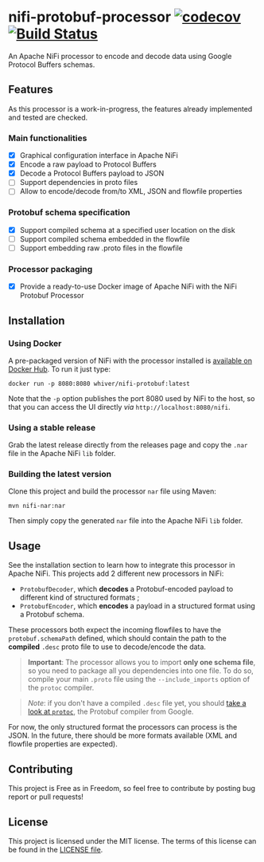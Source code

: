 # nifi-protobuf-processor [![codecov](https://codecov.io/gh/whiver/nifi-protobuf-processor/branch/develop/graph/badge.svg)](https://codecov.io/gh/whiver/nifi-protobuf-processor) [![Build Status](https://travis-ci.org/whiver/nifi-protobuf-processor.svg?branch=develop)](https://travis-ci.org/whiver/nifi-protobuf-processor)
An Apache NiFi processor to encode and decode data using Google Protocol Buffers schemas.

## Features

As this processor is a work-in-progress, the features already implemented and tested are checked.

### Main functionalities
- [x] Graphical configuration interface in Apache NiFi
- [x] Encode a raw payload to Protocol Buffers
- [x] Decode a Protocol Buffers payload to JSON
- [ ] Support dependencies in proto files
- [ ] Allow to encode/decode from/to XML, JSON and flowfile properties

### Protobuf schema specification
- [x] Support compiled schema at a specified user location on the disk
- [ ] Support compiled schema embedded in the flowfile
- [ ] Support embedding raw .proto files in the flowfile

### Processor packaging
- [x] Provide a ready-to-use Docker image of Apache NiFi with the NiFi Protobuf Processor

## Installation

### Using Docker
A pre-packaged version of NiFi with the processor installed is
[available on Docker Hub](https://hub.docker.com/r/whiver/nifi-protobuf/). To run it just type:

    docker run -p 8080:8080 whiver/nifi-protobuf:latest

Note that the `-p` option publishes the port 8080 used by NiFi to the host, so that you can access the UI directly *via*
`http://localhost:8080/nifi`.

### Using a stable release
Grab the latest release directly from the releases page and copy the `.nar` file in the Apache NiFi `lib` folder.

### Building the latest version
Clone this project and build the processor `nar` file using Maven:

    mvn nifi-nar:nar
    
Then simply copy the generated `nar` file into the Apache NiFi `lib` folder.


## Usage

See the installation section to learn how to integrate this processor in Apache NiFi.
This projects add 2 different new processors in NiFi:

- `ProtobufDecoder`, which **decodes** a Protobuf-encoded payload to different kind of structured formats ;
- `ProtobufEncoder`, which **encodes** a payload in a structured format using a Protobuf schema.

These processors both expect the incoming flowfiles to have the `protobuf.schemaPath` defined, which should contain the
path to the **compiled** `.desc` proto file to use to decode/encode the data.

> **Important**: The processor allows you to import **only one schema file**, so you need to package all you dependencies
> into one file. To do so, compile your main `.proto` file using the `--include_imports` option of the `protoc` compiler.


> *Note*: if you don't have a compiled `.desc` file yet, you should
> [take a look at `protoc`](https://github.com/google/protobuf/releases), the Protobuf compiler from Google. 

For now, the only structured format the processors can process is the JSON. In the future, there should be more formats
available (XML and flowfile properties are expected).

## Contributing

This project is Free as in Freedom, so feel free to contribute by posting bug report or pull requests!

## License

This project is licensed under the MIT license. The terms of this license can be found in the [LICENSE file](LICENSE).